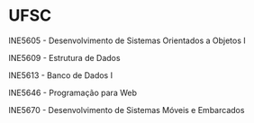 # UFSC

INE5605 - Desenvolvimento de Sistemas Orientados a Objetos I

INE5609 - Estrutura de Dados

INE5613 - Banco de Dados I

INE5646 - Programação para Web

INE5670 - Desenvolvimento de Sistemas Móveis e Embarcados
